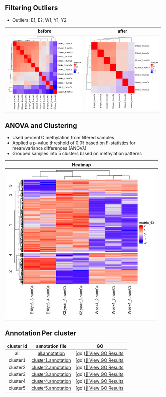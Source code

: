 

## Filtering Outliers 
- Outliers: E1, E2, W1, Y1, Y2

| before | after |
| :-: | :-: |
| ![sample_correlation](merged_anova_pval005_cor.png ) | ![filtered_correlation]( filtered_anova_cor.png ) |

## ANOVA and Clustering
- Used percent C methylation from filtered samples
- Applied a p-value threshold of 0.05 based on F-statistics for mean/variance differences (ANOVA)
- Grouped samples into 5 clusters based on methylation patterns

| Heatmap |
| :-: | 
|  ![filtered_heatmap]( filtered_anova_heatmap.png ) |


## Annotation Per cluster

| cluster id | annotation file | GO |
| :-: | :-: | :-: |
| all | [all.annotation](filtered_anova_anno.tsv) | [go](<a href="https://raw.githack.com/hmgene/emseq/main/results/2025-04-11/filtered_anova_anno/geneOntology.html" target="_blank">🧬 View GO Results</a>) |
| cluster1 | [cluster1.annotation](filtered_anova_cluster1_anno.tsv) | [go](<a href="https://raw.githack.com/hmgene/emseq/main/results/2025-04-11/filtered_anova_cluster1_anno/geneOntology.html" target="_blank">🧬 View GO Results</a>) |
| cluster2 | [cluster2.annotation](filtered_anova_cluster2_anno.tsv) | [go](<a href="https://raw.githack.com/hmgene/emseq/main/results/2025-04-11/filtered_anova_cluster2_anno/geneOntology.html" target="_blank">🧬 View GO Results</a>) |
| cluster3 | [cluster3.annotation](filtered_anova_cluster3_anno.tsv) | [go](<a href="https://raw.githack.com/hmgene/emseq/main/results/2025-04-11/filtered_anova_cluster3_anno/geneOntology.html" target="_blank">🧬 View GO Results</a>) |
| cluster4 | [cluster4.annotation](filtered_anova_cluster4_anno.tsv) | [go](<a href="https://raw.githack.com/hmgene/emseq/main/results/2025-04-11/filtered_anova_cluster4_anno/geneOntology.html" target="_blank">🧬 View GO Results</a>) |
| cluster5 | [cluster5.annotation](filtered_anova_cluster5_anno.tsv) | [go](<a href="https://raw.githack.com/hmgene/emseq/main/results/2025-04-11/filtered_anova_cluster5_anno/geneOntology.html" target="_blank">🧬 View GO Results</a>) |
